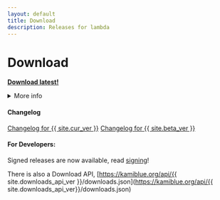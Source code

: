 ```yaml
---
layout: default
title: Download
description: Releases for lambda
---
```


# Download
<a href="{{ site.github.beta_jar_url }}" class="btnc">**Download latest!**</a>

<details>
	<summary>More info</summary>

This downloads the <code class="language-plaintext highlighter-rouge">{{ site.beta_ver }}</code> jar which can be manually installed by dragging it to the mods folder. 
<br>
You can also open the jar to open the <b>installer</b> which allows you to choose between <code class="language-plaintext highlighter-rouge">{{ site.cur_ver }}</code> and <code class="language-plaintext highlighter-rouge">{{ site.beta_ver }}</code> and automatically installs it for you. 
<br><br>
If you want the {{ site.cur_ver }} stable jar to manually install, click <a href="{{ site.github.jar_url }}">here</a>.

</details>

#### Changelog
<a href="changelog" class="btnc">Changelog for {{ site.cur_ver }}</a>
<a href="https://github.com/kami-blue/nightly-releases/releases/latest" class="btnc">Changelog for {{ site.beta_ver }}</a>

#### For Developers:

Signed releases are now available, read [signing](/signing)!

There is also a Download API, [https://kamiblue.org/api/{{ site.downloads_api_ver }}/downloads.json](https://kamiblue.org/api/{{ site.downloads_api_ver}}/downloads.json)


